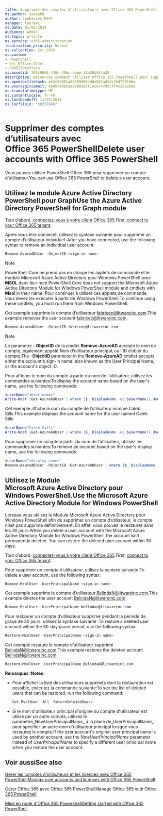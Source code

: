 ```yaml
---
title: Supprimer des comptes d’utilisateurs avec Office 365 PowerShell
ms.author: josephd
author: JoeDavies-MSFT
manager: laurawi
ms.date: 01/03/2019
audience: Admin
ms.topic: article
ms.service: o365-administration
localization_priority: Normal
ms.collection: Ent_O365
ms.custom:
- PowerShell
- Ent_Office_Other
- O365ITProTrain
ms.assetid: 209c9868-448c-49bc-baae-11e28b923a39
description: Découvrez comment utiliser Office 365 PowerShell pour supprimer des comptes d'utilisateur Office 365.
ms.openlocfilehash: e62c06981a861580804dde852ad3da7bd729fdbe
ms.sourcegitcommit: 4b057db053e93b0165f1ec6c4799cff4c2852566
ms.translationtype: MT
ms.contentlocale: fr-FR
ms.lasthandoff: 11/25/2019
ms.locfileid: "39257645"
---
```

# <a name="delete-user-accounts-with-office-365-powershell"></a><span data-ttu-id="052fb-103">Supprimer des comptes d’utilisateurs avec Office 365 PowerShell</span><span class="sxs-lookup"><span data-stu-id="052fb-103">Delete user accounts with Office 365 PowerShell</span></span>

<span data-ttu-id="052fb-104">Vous pouvez utiliser PowerShell Office 365 pour supprimer un compte d’utilisateur.</span><span class="sxs-lookup"><span data-stu-id="052fb-104">You can use Office 365 PowerShell to delete a user account.</span></span>
   
## <a name="use-the-azure-active-directory-powershell-for-graph-module"></a><span data-ttu-id="052fb-105">Utilisez le module Azure Active Directory PowerShell pour Graph</span><span class="sxs-lookup"><span data-stu-id="052fb-105">Use the Azure Active Directory PowerShell for Graph module</span></span>

<span data-ttu-id="052fb-106">Tout d’abord, [connectez-vous à votre client Office 365](connect-to-office-365-powershell.md#connect-with-the-azure-active-directory-powershell-for-graph-module).</span><span class="sxs-lookup"><span data-stu-id="052fb-106">First, [connect to your Office 365 tenant](connect-to-office-365-powershell.md#connect-with-the-azure-active-directory-powershell-for-graph-module).</span></span>

<span data-ttu-id="052fb-107">Après vous être connecté, utilisez la syntaxe suivante pour supprimer un compte d’utilisateur individuel :</span><span class="sxs-lookup"><span data-stu-id="052fb-107">After you have connected, use the following syntax to remove an individual user account:</span></span>
  
```powershell
Remove-AzureADUser -ObjectID <sign-in name>
```

>[!Note]
><span data-ttu-id="052fb-108">PowerShell Core ne prend pas en charge les applets de commande et le module Microsoft Azure Active Directory pour Windows PowerShell avec **MSOL** dans leur nom.</span><span class="sxs-lookup"><span data-stu-id="052fb-108">PowerShell Core does not support the Microsoft Azure Active Directory Module for Windows PowerShell module and cmdlets with **Msol** in their name.</span></span> <span data-ttu-id="052fb-109">Pour continuer à utiliser ces applets de commande, vous devez les exécuter à partir de Windows PowerShell.</span><span class="sxs-lookup"><span data-stu-id="052fb-109">To continue using these cmdlets, you must run them from Windows PowerShell.</span></span>
>

<span data-ttu-id="052fb-110">Cet exemple supprime le compte d’utilisateur fabricec@litwareinc.com.</span><span class="sxs-lookup"><span data-stu-id="052fb-110">This example removes the user account fabricec@litwareinc.com.</span></span>
  
```powershell
Remove-AzureADUser -ObjectID fabricec@litwareinc.com
```

> [!NOTE]
> <span data-ttu-id="052fb-111">Le paramètre **- ObjectID** de la cmdlet **Remove-AzureAD** accepte le nom de compte, également appelé Nom d’utilisateur principal, ou l’ID d’objet du compte.</span><span class="sxs-lookup"><span data-stu-id="052fb-111">The **-ObjectID** parameter in the **Remove-AzureAD** cmdlet accepts either the account's sign-in name, also known as the User Principal Name, or the account's object ID.</span></span>
  
<span data-ttu-id="052fb-112">Pour afficher le nom du compte à partir du nom de l’utilisateur, utilisez les commandes suivantes:</span><span class="sxs-lookup"><span data-stu-id="052fb-112">To display the account name based on the user's name, use the following commands:</span></span>
  
```powershell
$userName="<User name>"
Write-Host (Get-AzureADUser | where {$_.DisplayName -eq $userName}).UserPrincipalName
```

<span data-ttu-id="052fb-113">Cet exemple affiche le nom du compte de l’utilisateur nommé Caleb Sills.</span><span class="sxs-lookup"><span data-stu-id="052fb-113">This example displays the account name for the user named Caleb Sills.</span></span>
  
```powershell
$userName="Caleb Sills"
Write-Host (Get-AzureADUser | where {$_.DisplayName -eq $userName}).UserPrincipalName
```

<span data-ttu-id="052fb-114">Pour supprimer un compte à partir du nom de l’utilisateur, utilisez les commandes suivantes:</span><span class="sxs-lookup"><span data-stu-id="052fb-114">To remove an account based on the user's display name, use the following commands:</span></span>
  
```powershell
$userName="<display name>"
Remove-AzureADUser -ObjectID (Get-AzureADUser | where {$_.DisplayName -eq $userName}).UserPrincipalName
```

## <a name="use-the-microsoft-azure-active-directory-module-for-windows-powershell"></a><span data-ttu-id="052fb-115">Utilisez le Module Microsoft Azure Active Directory pour Windows PowerShell.</span><span class="sxs-lookup"><span data-stu-id="052fb-115">Use the Microsoft Azure Active Directory Module for Windows PowerShell</span></span>

<span data-ttu-id="052fb-p102">Lorsque vous utilisez le Module Microsoft Azure Active Directory pour Windows PowerShell afin de supprimer un compte d’utilisateur, le compte n’est pas supprimé définitivement. En effet, vous pouvez le restaurer dans les 30 jours.</span><span class="sxs-lookup"><span data-stu-id="052fb-p102">When you delete a user account with the Microsoft Azure Active Directory Module for Windows PowerShell, the account isn't permanently deleted. You can restore the deleted user account within 30 days.</span></span>

<span data-ttu-id="052fb-118">Tout d’abord, [connectez-vous à votre client Office 365](connect-to-office-365-powershell.md#connect-with-the-microsoft-azure-active-directory-module-for-windows-powershell).</span><span class="sxs-lookup"><span data-stu-id="052fb-118">First, [connect to your Office 365 tenant](connect-to-office-365-powershell.md#connect-with-the-microsoft-azure-active-directory-module-for-windows-powershell).</span></span>


<span data-ttu-id="052fb-119">Pour supprimer un compte d’utilisateur, utilisez la syntaxe suivante:</span><span class="sxs-lookup"><span data-stu-id="052fb-119">To delete a user account, use the following syntax:</span></span>
  
```powershell
Remove-MsolUser -UserPrincipalName <sign-in name>
```

<span data-ttu-id="052fb-120">Cet exemple supprime le compte d’utilisateur BelindaN@litwareinc.com.</span><span class="sxs-lookup"><span data-stu-id="052fb-120">This example deletes the user account BelindaN@litwareinc.com.</span></span>
  
```powershell
Remove-MsolUser -UserPrincipalName belindan@litwareinc.com
```

<span data-ttu-id="052fb-121">Pour restaurer un compte d’utilisateur supprimé pendant la période de grâce de 30 jours, utilisez la syntaxe suivante :</span><span class="sxs-lookup"><span data-stu-id="052fb-121">To restore a deleted user account within the 30-day grace period, use the following syntax:</span></span>
  
```powershell
Restore-MsolUser -UserPrincipalName <sign-in name>
```

<span data-ttu-id="052fb-122">Cet exemple restaure le compte d’utilisateur supprimé BelindaN@litwareinc.com.</span><span class="sxs-lookup"><span data-stu-id="052fb-122">This example restores the deleted account BelindaN@litwareinc.com.</span></span>
  
```powershell
Restore-MsolUser -UserPrincipalName BelindaN@litwareinc.com
```

 <span data-ttu-id="052fb-123">**Remarques :**</span><span class="sxs-lookup"><span data-stu-id="052fb-123">**Notes:**</span></span>
  
- <span data-ttu-id="052fb-124">Pour afficher la liste des utilisateurs supprimés dont la restauration est possible, exécutez la commande suivante:</span><span class="sxs-lookup"><span data-stu-id="052fb-124">To see the list of deleted users that can be restored, run the following command:</span></span>
    
  ```powershell
  Get-MsolUser -All -ReturnDeletedUsers
  ```

- <span data-ttu-id="052fb-125">Si le nom d'utilisateur principal d'origine du compte d'utilisateur est utilisé par un autre compte, utilisez le paramètre_NewUserPrincipalName_ à la place de_UserPrincipalName_ pour spécifier un autre nom d'utilisateur principal lorsque vous restaurez le compte.</span><span class="sxs-lookup"><span data-stu-id="052fb-125">If the user account's original user principal name is used by another account, use the _NewUserPrincipalName_ parameter instead of _UserPrincipalName_ to specify a different user principal name when you restore the user account.</span></span>


## <a name="see-also"></a><span data-ttu-id="052fb-126">Voir aussi</span><span class="sxs-lookup"><span data-stu-id="052fb-126">See also</span></span>

[<span data-ttu-id="052fb-127">Gérer les comptes d'utilisateurs et les licences avec Office 365 PowerShell</span><span class="sxs-lookup"><span data-stu-id="052fb-127">Manage user accounts and licenses with Office 365 PowerShell</span></span>](manage-user-accounts-and-licenses-with-office-365-powershell.md)
  
[<span data-ttu-id="052fb-128">Gérer Office 365 avec Office 365 PowerShell</span><span class="sxs-lookup"><span data-stu-id="052fb-128">Manage Office 365 with Office 365 PowerShell</span></span>](manage-office-365-with-office-365-powershell.md)
  
[<span data-ttu-id="052fb-129">Mise en route d'Office 365 Powershell</span><span class="sxs-lookup"><span data-stu-id="052fb-129">Getting started with Office 365 PowerShell</span></span>](getting-started-with-office-365-powershell.md)

